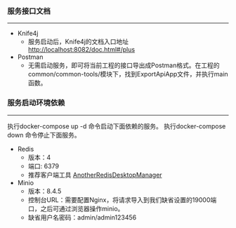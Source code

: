 ### 服务接口文档
---
- Knife4j
  - 服务启动后，Knife4j的文档入口地址 [http://localhost:8082/doc.html#/plus](http://localhost:8082/doc.html#/plus)
- Postman
  - 无需启动服务，即可将当前工程的接口导出成Postman格式。在工程的common/common-tools/模块下，找到ExportApiApp文件，并执行main函数。

### 服务启动环境依赖
---

执行docker-compose up -d 命令启动下面依赖的服务。
执行docker-compose down 命令停止下面服务。

- Redis
  - 版本：4
  - 端口: 6379
  - 推荐客户端工具 [AnotherRedisDesktopManager](https://github.com/qishibo/AnotherRedisDesktopManager)
- Minio
  - 版本：8.4.5
  - 控制台URL：需要配置Nginx，将请求导入到我们缺省设置的19000端口，之后可通过浏览器操作minio。
  - 缺省用户名密码：admin/admin123456
